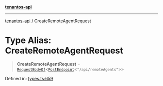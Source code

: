 [**tenantos-api**](../README.md)

***

[tenantos-api](../globals.md) / CreateRemoteAgentRequest

# Type Alias: CreateRemoteAgentRequest

> **CreateRemoteAgentRequest** = [`RequestBodyOf`](RequestBodyOf.md)\<[`PostEndpoint`](PostEndpoint.md)\<`"/api/remoteAgents"`\>\>

Defined in: [types.ts:659](https://github.com/shadmanZero/tenantos-api/blob/fe61944d7cb3ee6cc3061a8309e45287291cb501/src/types.ts#L659)
